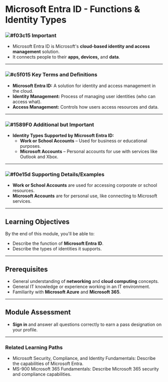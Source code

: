 # Microsoft Entra ID - Functions & Identity Types

### ![#f03c15](https://placehold.co/15x15/f03c15/f03c15.png) **Important**
- Microsoft Entra ID is Microsoft's **cloud-based identity and access management** solution.
- It connects people to their **apps, devices,** and **data**.

---

### ![#c5f015](https://placehold.co/15x15/c5f015/c5f015.png) **Key Terms and Definitions**

- **Microsoft Entra ID:** A solution for identity and access management in the cloud.
- **Identity Management:** Process of managing user identities (who can access what).
- **Access Management:** Controls how users access resources and data.

---

### ![#1589F0](https://placehold.co/15x15/1589F0/1589F0.png) **Additional but Important**
- **Identity Types Supported by Microsoft Entra ID:**
  - **Work or School Accounts** – Used for business or educational purposes.
  - **Microsoft Accounts** – Personal accounts for use with services like Outlook and Xbox.

---

### ![#f0e15d](https://placehold.co/15x15/f0e15d/f0e15d.png) **Supporting Details/Examples**
- **Work or School Accounts** are used for accessing corporate or school resources.
- **Microsoft Accounts** are for personal use, like connecting to Microsoft services.

---

## Learning Objectives
By the end of this module, you'll be able to:
- Describe the function of **Microsoft Entra ID**.
- Describe the types of identities it supports.

---

## Prerequisites
- General understanding of **networking** and **cloud computing** concepts.
- General IT knowledge or experience working in an IT environment.
- Familiarity with **Microsoft Azure** and **Microsoft 365**.

---

## Module Assessment
- **Sign in** and answer all questions correctly to earn a pass designation on your profile.

---

### **Related Learning Paths**
- Microsoft Security, Compliance, and Identity Fundamentals: Describe the capabilities of Microsoft Entra.
- MS-900 Microsoft 365 Fundamentals: Describe Microsoft 365 security and compliance capabilities.
